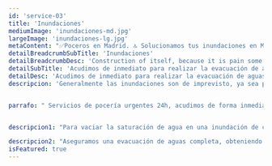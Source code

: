 ```yaml
---
id: 'service-03'
title: 'Inundaciones'
mediumImage: 'inundaciones-md.jpg'
largeImage: 'inundaciones-lg.jpg'
metaContent: "✅Poceros en Madrid. 🔝 Solucionamos tus inundaciones en Madrid 24 horas. 📢 Contamos con los mejores precios. ☎️​ 695 126 600"
detailBreadcrumbSubTitle: 'Inundaciones'
detailBreadcrumbDesc: 'Construction of itself, because it is pain some proper style design occur are pleasure'
detailSubTitle: 'Acudimos de inmediato para realizar la evacuación de aguas por inundaciones.'
detailDesc: 'Acudimos de inmediato para realizar la evacuación de aguas por inundaciones.'
descripcion: 'Generalmente las inundaciones son de imprevisto, ya sea por una fuerte tormenta que inunda un garaje, o una vivienda, el dejar algún grifo abierto por despiste, la rotura de alguna tubería, etc… Principalmente ocasionado por la saturación de los desagües que no son suficientes, o no se les ha realizado un correcto mantenimiento y por ello evacuan bien.'


parrafo: " Servicios de pocería urgentes 24h, acudimos de forma inmediata a realizar la evacuación de aguas por inundaciones."


descripcion1: "Para vaciar la saturación de agua en una inundación de cualquier superficie, ya sea el hueco de un ascensor, un garaje, sótanos, obras, viviendas, etc... Nuestro equipo de operarios esta disponible las 24h con un servicio urgente para la evacuación de aguas al igual que en de desatascos, tras la llamada están preparados para acudir de inmediato con nuestros camiones de limpieza y succión de aguas, que cuentan con instrumentos de bombeo de aguas en función de las necesidades del cliente."

descripcion2: "Aseguramos una evacuación de aguas completa, obteniendo los mejores resultados en el menor tiempo posible."
isFeatured: true
---
```

